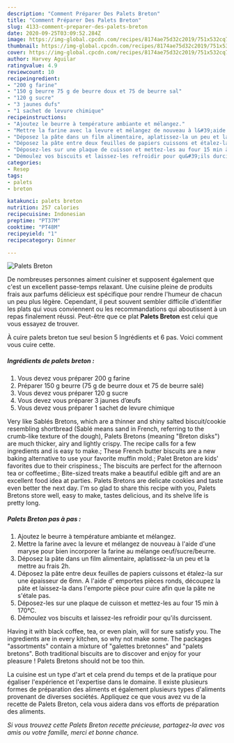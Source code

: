 ```yaml
---
description: "Comment Préparer Des Palets Breton"
title: "Comment Préparer Des Palets Breton"
slug: 4133-comment-preparer-des-palets-breton
date: 2020-09-25T03:09:52.284Z
image: https://img-global.cpcdn.com/recipes/8174ae75d32c2019/751x532cq70/palets-breton-photo-principale-de-la-recette.jpg
thumbnail: https://img-global.cpcdn.com/recipes/8174ae75d32c2019/751x532cq70/palets-breton-photo-principale-de-la-recette.jpg
cover: https://img-global.cpcdn.com/recipes/8174ae75d32c2019/751x532cq70/palets-breton-photo-principale-de-la-recette.jpg
author: Harvey Aguilar
ratingvalue: 4.9
reviewcount: 10
recipeingredient:
- "200 g farine"
- "150 g beurre 75 g de beurre doux et 75 de beurre sal"
- "120 g sucre"
- "3 jaunes dufs"
- "1 sachet de levure chimique"
recipeinstructions:
- "Ajoutez le beurre à température ambiante et mélangez."
- "Mettre la farine avec la levure et mélangez de nouveau à l&#39;aide d&#39;une maryse pour bien incorporer la farine au mélange oeuf/sucre/beurre."
- "Déposez la pâte dans un film alimentaire, aplatissez-la un peu et la mettre au frais 2h."
- "Déposez la pâte entre deux feuilles de papiers cuissons et étalez-la sur une épaisseur de 6mn. A l&#39;aide d&#39; emportes pièces ronds, découpez la pâte et laissez-la dans l&#39;emporte pièce pour cuire afin que la pâte ne s&#39;étale pas."
- "Déposez-les sur une plaque de cuisson et mettez-les au four 15 min à 170°C."
- "Démoulez vos biscuits et laissez-les refroidir pour qu&#39;ils durcissent."
categories:
- Resep
tags:
- palets
- breton

katakunci: palets breton 
nutrition: 257 calories
recipecuisine: Indonesian
preptime: "PT37M"
cooktime: "PT48M"
recipeyield: "1"
recipecategory: Dinner

---
```



![Palets Breton](https://img-global.cpcdn.com/recipes/8174ae75d32c2019/751x532cq70/palets-breton-photo-principale-de-la-recette.jpg)

De nombreuses personnes aiment cuisiner et supposent également que c'est un excellent passe-temps relaxant. Une cuisine pleine de produits frais aux parfums délicieux est spécifique pour rendre l'humeur de chacun un peu plus légère. Cependant, il peut souvent sembler difficile d'identifier les plats qui vous conviennent ou les recommandations qui aboutissent à un repas finalement réussi. Peut-être que ce plat <strong> Palets Breton </strong> est celui que vous essayez de trouver.

<!--inarticleads1-->

À cuire palets breton tue seul besion 5 Ingrédients et 6 pas. Voici comment vous cuire cette.

##### Ingrédients de palets breton :

1. Vous devez vous préparer 200 g farine
1. Préparer 150 g beurre (75 g de beurre doux et 75 de beurre salé)
1. Vous devez vous préparer 120 g sucre
1. Vous devez vous préparer 3 jaunes d’œufs
1. Vous devez vous préparer 1 sachet de levure chimique


Very like Sablés Bretons, which are a thinner and shiny salted biscuit/cookie resembling shortbread (Sablé means sand in French, referring to the crumb-like texture of the dough), Palets Bretons (meaning &#34;Breton disks&#34;) are much thicker, airy and lightly crispy. The recipe calls for a few ingredients and is easy to make.; These French butter biscuits are a new baking alternative to use your favorite muffin mold.; Palet Breton are kids&#39; favorites due to their crispiness.; The biscuits are perfect for the afternoon tea or coffeetime.; Bite-sized treats make a beautiful edible gift and are an excellent food idea at parties. Palets Bretons are delicate cookies and taste even better the next day. I&#39;m so glad to share this recipe with you, Palets Bretons store well, easy to make, tastes delicious, and its shelve life is pretty long. 

<!--inarticleads2-->

##### Palets Breton pas à pas :

1. Ajoutez le beurre à température ambiante et mélangez.
1. Mettre la farine avec la levure et mélangez de nouveau à l&#39;aide d&#39;une maryse pour bien incorporer la farine au mélange oeuf/sucre/beurre.
1. Déposez la pâte dans un film alimentaire, aplatissez-la un peu et la mettre au frais 2h.
1. Déposez la pâte entre deux feuilles de papiers cuissons et étalez-la sur une épaisseur de 6mn. A l&#39;aide d&#39; emportes pièces ronds, découpez la pâte et laissez-la dans l&#39;emporte pièce pour cuire afin que la pâte ne s&#39;étale pas.
1. Déposez-les sur une plaque de cuisson et mettez-les au four 15 min à 170°C.
1. Démoulez vos biscuits et laissez-les refroidir pour qu&#39;ils durcissent.


Having it with black coffee, tea, or even plain, will for sure satisfy you. The ingredients are in every kitchen, so why not make some. The packages &#34;assortments&#34; contain a mixture of &#34;galettes bretonnes&#34; and &#34;palets bretons&#34;. Both traditional biscuits are to discover and enjoy for your pleasure ! Palets Bretons should not be too thin. 

<!--inarticleads1-->

<p>
La cuisine est un type d'art et cela prend du temps et de la pratique pour égaliser l'expérience et l'expertise dans le domaine. Il existe plusieurs formes de préparation des aliments et également plusieurs types d'aliments provenant de diverses sociétés. Appliquez ce que vous avez vu de la recette de Palets Breton, cela vous aidera dans vos efforts de préparation des aliments.
</p>

<p>
<i>Si vous trouvez cette Palets Breton recette précieuse, partagez-la avec vos amis ou votre famille, merci et bonne chance.</i>
</p>
